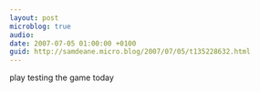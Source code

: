 ```yaml
---
layout: post
microblog: true
audio: 
date: 2007-07-05 01:00:00 +0100
guid: http://samdeane.micro.blog/2007/07/05/t135228632.html
---
```

play testing the game today
